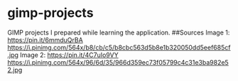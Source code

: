 # gimp-projects
GIMP projects I prepared while learning the application.
##Sources
Image 1: https://pin.it/6mmduQrBA https://i.pinimg.com/564x/b8/cb/c5/b8cbc563d5b8e1b320050dd5eef685cf.jpg
Image 2: https://pin.it/4C7uIo9VY https://i.pinimg.com/564x/96/6d/35/966d359ec73f05799c4c31e3ba982e52.jpg
